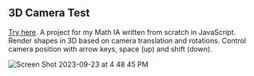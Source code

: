 <h2>3D Camera Test</h2>

[Try here](https://camera-test.handyrandy.repl.co/). A project for my Math IA written from scratch in JavaScript. Render shapes in 3D based on camera translation and rotations. Control camera position with arrow keys, space (up) and shift (down).

![Screen Shot 2023-09-23 at 4 48 45 PM](https://github.com/alantensor/3D-Game-Engine-Camera-Test/assets/65095476/0d34c6de-26b9-4cca-a322-6673fd87ff40)

